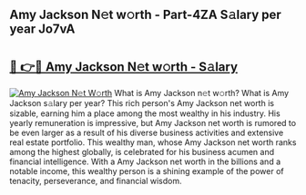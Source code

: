 ## Amy Jackson N𝚎t w𝚘rth - Part-4ZA S𝚊lary per year Jo7vA

# <h2><a href="http://gc0oer.nevu.top/?p=Amy+Jackson">🔗 👉🔴 Amy Jackson N𝚎t w𝚘rth - S𝚊lary</a></h2>

[![Amy Jackson N𝚎t W𝚘rth](https://i.imgur.com/Oavwk0R.jpeg)](http://gc0oer.nevu.top/?p=Amy+Jackson)
What is Amy Jackson n𝚎t w𝚘rth? What is Amy Jackson s𝚊lary per year?
This rich person's Amy Jackson net worth is sizable, earning him a place among the most wealthy in his industry. His yearly remuneration is impressive, but Amy Jackson net worth is rumored to be even larger as a result of his diverse business activities and extensive real estate portfolio. This wealthy man, whose Amy Jackson net worth ranks among the highest globally, is celebrated for his business acumen and financial intelligence. With a Amy Jackson net worth in the billions and a notable income, this wealthy person is a shining example of the power of tenacity, perseverance, and financial wisdom.
